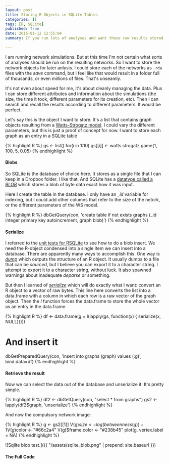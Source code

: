 ```yaml
---
layout: post
title: Storing R Objects in SQLite Tables
categories: []
tags: [R, SQLite]
published: True
date: 2015-01-12 12:55:04
summary: If you run lots of analyses and want those raw results stored in a database. This is how I figure it out.

---
```


I am running network simulations. But at this time I'm not certain what sorts of analyses should be run on the resulting networks. So I want to store the network objects for later anlysis. I could store each of the networks as ```.rda``` files with the *save* command, but I feel like that would result in a folder full of thousands, or even millions of files. That's unseamly. 

It's not even about speed for me, it's about cleanly managing the data. Plus I can store different attributes and information about the simulations (the size, the time it took, different parameters for its creation, etc). Then I can search and recall the results according to different parameters. It would be perfect.

Let's say this is the object I want to store. It's a list that contains graph objects resulting from a [Watts-Strogatz model](http://en.wikipedia.org/wiki/Watts_and_Strogatz_model). I could vary the different parameters, but this is just a proof of concept for now. I want to store each graph as an entry in a SQLite table 

{% highlight R %}
gs <- list()
for(i in 1:10)
  gs[[i]] <- watts.strogatz.game(1, 100, 5, 0.05)
{% endhighlight %}

#### Blobs

So SQLite is the database of choice here. It stores as a single file that I can keep in a Dropbox folder. I like that. And SQLite has a [datatype called a *BLOB*](https://www.sqlite.org/datatype3.html) which stores a blob of byte data exact how it was input.

Here I create the table in the database. I only have an *_id* variable for indexing, but I could add other columns that refer to the size of the netork, or the different parameters of the WS model.

{% highlight R %}
dbGetQuery(con, 'create table if not exists graphs 
                 (_id integer primary key autoincrement, 
                  graph blob)')
{% endhighlight %}

#### Serialize

I referred to the [unit tests for RSQLite](https://github.com/josephw/RSQLite/blob/master/inst/UnitTests/blob_test.R) to see how to do a blob insert. We need the R-object condensed into a single item we can insert into a database. There are apparently many ways to accomplish this. One way is [*dump*](http://stat.ethz.ch/R-manual/R-devel/library/base/html/dump.html) which outputs  the structure of an R object. It usually dumps to a file that can be *sourced*, but I believe you can export it to a character string. I attempt to export it to a character string, without luck. It also spawned warnings about inadequate *deparse* or something.

But then I learned of [*serialize*](http://stat.ethz.ch/R-manual/R-devel/library/base/html/serialize.html) which will do exactly what I want: convert an R object to a vector of raw bytes. This line here converts the list into a data.frame with a column in which each row is a raw vector of the graph object. Then the *I* function forces the data.frame to store the whole vector as an entry in the data.frame.

{% highlight R %}
df <- data.frame(g = I(lapply(gs, function(x) { serialize(x, NULL)})))

# And insert it
dbGetPreparedQuery(con, 'insert into graphs (graph) values (:g)', bind.data=df)
{% endhighlight %}

#### Retrieve the result

Now we can select the data out of the database and unserialize it. It's pretty simple.

{% highlight R %}
df2 <- dbGetQuery(con, "select * from graphs")
gs2 <- lapply(df2$graph, 'unserialize')
{% endhighlight %}

And now the compulsory network image:

{% highlight R %}
g <- gs2[[1]]
V(g)$size <- log(betweenness(g)) + 1
V(g)$color <- "#66c2a4"
V(g)$frame.color <- "#238b45"
plot(g, vertex.label = NA)
{% endhighlight %}

![Sqlite blob test.]({{ "/assets/sqlite_blob.png" | prepend: site.baseurl }})

#### The Full Code

<script src="https://gist.github.com/jfaganUK/5a6ae4c2be54e45973f1.js"></script>